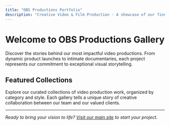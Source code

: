 ```yaml
---
title: "OBS Productions Portfolio"
description: "Creative Video & Film Production - A showcase of our finest work across commercials, corporate videos, events, and creative content."
---
```


# Welcome to OBS Productions Gallery

Discover the stories behind our most impactful video productions. From dynamic product launches to intimate documentaries, each project represents our commitment to exceptional visual storytelling.

## Featured Collections

Explore our curated collections of video production work, organized by category and style. Each gallery tells a unique story of creative collaboration between our team and our valued clients.

---

*Ready to bring your vision to life? [Visit our main site](../frontend/index.html) to start your project.*